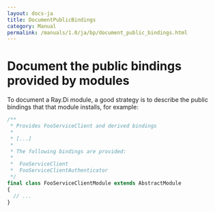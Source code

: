 ```yaml
---
layout: docs-ja
title: DocumentPublicBindings
category: Manual
permalink: /manuals/1.0/ja/bp/document_public_bindings.html
---
```

# Document the public bindings provided by modules

To document a Ray.Di module, a good strategy is to describe the public bindings
that that module installs, for example:

```php
/**
 * Provides FooServiceClient and derived bindings
 *
 * [...]
 *
 * The following bindings are provided:
 *
 *  FooServiceClient
 *  FooServiceClientAuthenticator
 */
final class FooServiceClientModule extends AbstractModule
{
  // ...
}
```


